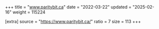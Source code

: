 +++
title = "www.paritybit.ca"
date = "2022-03-22"
updated = "2025-02-16"
weight = 115224

[extra]
source = "https://www.paritybit.ca/"
ratio = 7
size = 113
+++
